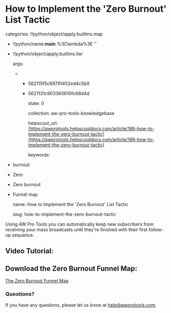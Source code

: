 # How to Implement the 'Zero Burnout' List Tactic

categories: !!python/object/apply:builtins.map

* !!python/name:**main**.%3Clambda%3E ''
* !!python/object/apply:builtins.iter

  args:

  * * 562115f5c69791452ed4c5b9
    * 5621131c903360610fc68d4d

      state: 0

      collection: aw-pro-tools-knowledgebase

      helpscout\_url: [https://awprotools.helpscoutdocs.com/article/186-how-to-implement-the-zero-burnout-tactic](https://awprotools.helpscoutdocs.com/article/186-how-to-implement-the-zero-burnout-tactic)

      keywords:

* burnout
* Zero
* Zero burnout
* Funnel map

  name: How to Implement the 'Zero Burnout' List Tactic

  slug: how-to-implement-the-zero-burnout-tactic

Using AW Pro Tools you can automatically keep new subscribers from receiving your mass broadcasts until they're finished with their first follow-up sequence.

## Video Tutorial:

## Download the Zero Burnout Funnel Map:

[The Zero Burnout Funnel Map](https://awprotools.com/funnels/Map2-Zero-burnout-awpt.pdf)

### Questions?

If you have any questions, please let us know at [help@awprotools.com](mailto:mailto:help@awprotools.com).

